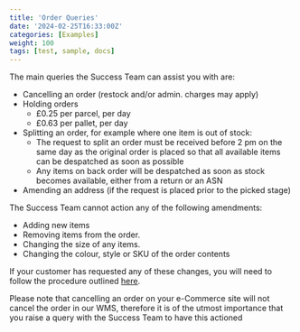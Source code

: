 ```yaml
---
title: 'Order Queries'
date: '2024-02-25T16:33:00Z'
categories: [Examples]
weight: 100
tags: [test, sample, docs]
---
```


The main queries the Success Team can assist you with are:

- Cancelling an order (restock and/or admin. charges may apply)
- Holding orders
  - £0.25 per parcel, per day
  - £0.63 per pallet, per day
- Splitting an order, for example where one item is out of stock:
  - The request to split an order must be received before 2 pm on the same day as the original
order is placed so that all available items can be despatched as soon as possible
  - Any items on back order will be despatched as soon as stock becomes available, either
from a return or an ASN
- Amending an address (if the request is placed prior to the picked stage)

The Success Team cannot action any of the following amendments:

- Adding new items
- Removing items from the order.
- Changing the size of any items.
- Changing the colour, style or SKU of the order contents

If your customer has requested any of these changes, you will need to follow the procedure outlined [here](../orders/amend-order/).

Please note that cancelling an order on your e-Commerce site will not cancel the order in our
WMS, therefore it is of the utmost importance that you raise a query with the Success Team to
have this actioned
